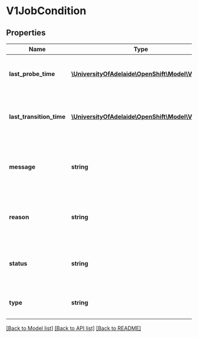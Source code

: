 # V1JobCondition

## Properties
Name | Type | Description | Notes
------------ | ------------- | ------------- | -------------
**last_probe_time** | [**\UniversityOfAdelaide\OpenShift\Model\V1Time**](V1Time.md) | Last time the condition was checked. | [optional] 
**last_transition_time** | [**\UniversityOfAdelaide\OpenShift\Model\V1Time**](V1Time.md) | Last time the condition transit from one status to another. | [optional] 
**message** | **string** | Human readable message indicating details about last transition. | [optional] 
**reason** | **string** | (brief) reason for the condition&#39;s last transition. | [optional] 
**status** | **string** | Status of the condition, one of True, False, Unknown. | 
**type** | **string** | Type of job condition, Complete or Failed. | 

[[Back to Model list]](../README.md#documentation-for-models) [[Back to API list]](../README.md#documentation-for-api-endpoints) [[Back to README]](../README.md)


